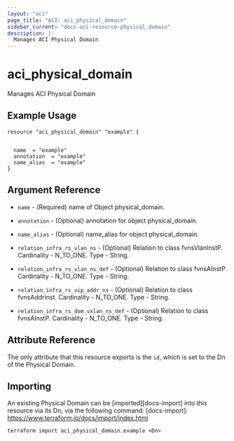 ```yaml
---
layout: "aci"
page_title: "ACI: aci_physical_domain"
sidebar_current: "docs-aci-resource-physical_domain"
description: |-
  Manages ACI Physical Domain
---
```


# aci_physical_domain #
Manages ACI Physical Domain

## Example Usage ##

```hcl
resource "aci_physical_domain" "example" {


  name  = "example"
  annotation  = "example"
  name_alias  = "example"
}
```
## Argument Reference ##
* `name` - (Required) name of Object physical_domain.
* `annotation` - (Optional) annotation for object physical_domain.
* `name_alias` - (Optional) name_alias for object physical_domain.

* `relation_infra_rs_vlan_ns` - (Optional) Relation to class fvnsVlanInstP. Cardinality - N_TO_ONE. Type - String.
                
* `relation_infra_rs_vlan_ns_def` - (Optional) Relation to class fvnsAInstP. Cardinality - N_TO_ONE. Type - String.
                
* `relation_infra_rs_vip_addr_ns` - (Optional) Relation to class fvnsAddrInst. Cardinality - N_TO_ONE. Type - String.
                
* `relation_infra_rs_dom_vxlan_ns_def` - (Optional) Relation to class fvnsAInstP. Cardinality - N_TO_ONE. Type - String.
                


## Attribute Reference

The only attribute that this resource exports is the `id`, which is set to the
Dn of the Physical Domain.

## Importing ##

An existing Physical Domain can be [imported][docs-import] into this resource via its Dn, via the following command:
[docs-import]: https://www.terraform.io/docs/import/index.html


```
terraform import aci_physical_domain.example <Dn>
```
